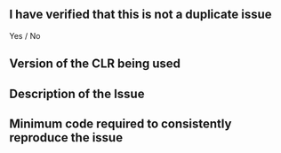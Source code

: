 <!-- Please use fill in this issue template as accurately as possible. If there's any missing information, we might not be able to resolve the issue. -->

## I have verified that this is not a duplicate issue
<!-- Please select the applicable answer below  -->
Yes / No

## Version of the CLR being used
<!-- This is the target runtime your project is using. If you don't know what a runtime is, then your issue probably isn't a bug in SharperUniverse. -->


## Description of the Issue


## Minimum code required to consistently reproduce the issue
<!-- Please paste the code inside the code fences or post a pastebin link -->
```cs

```
